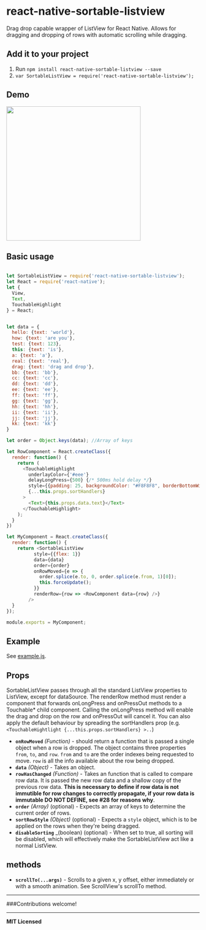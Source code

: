 # react-native-sortable-listview
Drag drop capable wrapper of ListView for React Native. Allows for dragging and dropping of rows with automatic scrolling while dragging.

## Add it to your project

1. Run `npm install react-native-sortable-listview --save`
2. `var SortableListView = require('react-native-sortable-listview');`

## Demo

<a href="https://raw.githubusercontent.com/deanmcpherson/react-native-sortable-listview/master/demo.gif"><img src="https://raw.githubusercontent.com/deanmcpherson/react-native-sortable-listview/master/demo.gif" width="350"></a>

## Basic usage

```javascript

let SortableListView = require('react-native-sortable-listview');
let React = require('react-native');
let {
  View,
  Text,
  TouchableHighlight
} = React;


let data = {
  hello: {text: 'world'},
  how: {text: 'are you'},
  test: {text: 123},
  this: {text: 'is'},
  a: {text: 'a'},
  real: {text: 'real'},
  drag: {text: 'drag and drop'},
  bb: {text: 'bb'},
  cc: {text: 'cc'},
  dd: {text: 'dd'},
  ee: {text: 'ee'},
  ff: {text: 'ff'},
  gg: {text: 'gg'},
  hh: {text: 'hh'},
  ii: {text: 'ii'},
  jj: {text: 'jj'},
  kk: {text: 'kk'}
}

let order = Object.keys(data); //Array of keys

let RowComponent = React.createClass({
  render: function() {
    return (
      <TouchableHighlight
        underlayColor={'#eee'}
        delayLongPress={500} {/* 500ms hold delay */}
        style={{padding: 25, backgroundColor: "#F8F8F8", borderBottomWidth:1, borderColor: '#eee'}} 
        {...this.props.sortHandlers}
      >
        <Text>{this.props.data.text}</Text>
      </TouchableHighlight>
    );
  }
})

let MyComponent = React.createClass({
  render: function() {
    return <SortableListView
          style={{flex: 1}}
          data={data}
          order={order}
          onRowMoved={e => {
            order.splice(e.to, 0, order.splice(e.from, 1)[0]);
            this.forceUpdate();
          }}
          renderRow={row => <RowComponent data={row} />}
        />
  }
});

module.exports = MyComponent;

```
## Example

See
[example.js](https://github.com/deanmcpherson/react-native-sortable-listview/tree/master/example.js).


## Props

SortableListView passes through all the standard ListView properties to ListView, except for dataSource. The renderRow method must render a component that forwards onLongPress and onPressOut methods to a Touchable* child component.  Calling the onLongPress method will enable the drag and drop on the row and onPressOut will cancel it. You can also apply the default behaviour by spreading the sortHandlers prop (e.g. `<TouchableHightlight {...this.props.sortHandlers} >..`)

 - **`onRowMoved`** _(Function)_ - should return a function that is passed a single object when a row is dropped. The object contains three properties `from`, `to`, and `row`. `from` and `to` are the order indexes being requested to move. `row` is all the info available about the row being dropped.
 - **`data`** _(Object)_ - Takes an object.
 - **`rowHasChanged`** _(Function)_ - Takes an function that is called to compare row data. It is passed the new row data and a shallow copy of the previous row data. **This is necessary to define if row data is not immutible for row changes to correctly propagate, if your row data is immutable DO NOT DEFINE, see #28 for reasons why**.
 - **`order`** _(Array)_  (optional) - Expects an array of keys to determine the current order of rows.
 - **`sortRowStyle`** _(Object)_ (optional) - Expects a `style` object, which is to be applied on the rows when they're being dragged.
 - **`disableSorting`** _(boolean) (optional) - When set to true, all sorting will be disabled, which will effectively make the SortableListView act like a normal ListView.

## methods

- **`scrollTo(...args)`** - Scrolls to a given x, y offset, either immediately or with a smooth animation. See ScrollView's scrollTo method.

---

###Contributions welcome!

---

**MIT Licensed**
